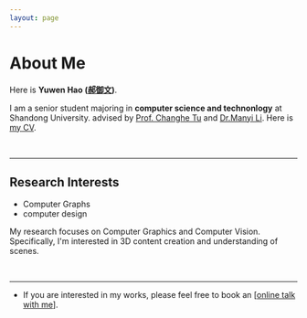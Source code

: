 ```yaml
---
layout: page
---
```


# About Me

<!-- <img src="https://caihanlin.com/rightbig.jpg" class="floatpic" width="360" height="480"> -->

Here is **Yuwen Hao ([郝御文](https://caihanlin.com/file/蔡汉霖简历.pdf))**.

I am a senior student majoring in **computer science and technonlogy** at Shandong University.  advised by [Prof. Changhe Tu](http://irc.cs.sdu.edu.cn/~chtu/index.html) and [Dr.Manyi Li](https://manyili12345.github.io/). Here is [my CV](https://whitesweater.github.io/file/CV-ENG.pdf).

<br>

<!-- ## Academic Background

**<font color='red'>[Highlight]</font> I am looking for PhD to start in 2025 Fall. Contact me if you have any leads!**

- **Sep 2020 - June 2024:** Fuzhou University (BEng)
- **Sep 2020 - May 2024:** Maynooth University (BSc)
- **June 2022 - Nov 2022:** Cambridge University (Visiting)
- Expect to apply for a one-year MSc in the UK and will graduate in 2025. Looking for PhD position after MSc!

<br> -->

---

## Research Interests

- Computer Graphs
- computer design

My research focuses on Computer Graphics and Computer Vision. Specifically, I'm interested in 3D content creation and understanding of scenes. 

<br>

---

<!-- ## News and Updates -->

<!-- - **Aug 2023：**Happy to be awarded the FEPG Scholarship. -->
<!-- - **May 2023：**Happy to be awarded the XiamenAir Scholarship.
- **May 2023：**Collected the Finalist Award in MCM 2023.
- **Jan 2023：**One paper accepted to ICAROB 2023, see you in Japan!
- **Jun 2022：**Visiting Research Intern at Cambridge University, advised by [Prof. Pietro Liò](https://www.cl.cam.ac.uk/~pl219/ ). -->
- If you are interested in my works, please feel free to book an [[online talk with me](https://calendly.com/lancecai/meet-with-lance)].
